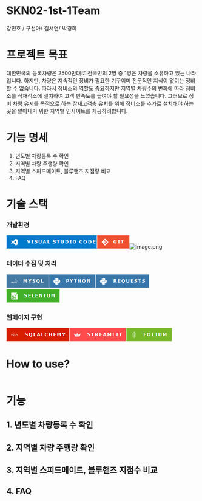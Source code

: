 # SKN02-1st-1Team
강민호 / 구선아/ 김서연/ 박경희

# 프로젝트 목표

대한민국의 등록차량은 2500만대로 전국민의 2명 중 1명은 차량을 소유하고 있는 나라입니다. 하지만, 차량은 지속적인 정비가 필요한 기구이며 전문적인 지식이 없이는 정비할 수 없습니다.
따라서 정비소의 역할도 중요하지만 지역별 차량수의 변화에 따라 정비소를 적재적소에 설치하여 고객 만족도를 높여야 할 필요성을 느꼈습니다.
그러므로 정비 차량 유지를 목적으로 하는 잠재고객층 유치를 위해 정비소를 추가로 설치해야 하는 곳을 알아내기 위한 지역별 인사이트를 제공하려합니다.


# 기능 명세

1. 년도별 차량등록 수 확인
2. 지역별 차량 주행량 확인
3. 지역별 스피드메이트, 블루핸즈 지점량 비교
4. FAQ

# 기술 스택

### 개발환경

![image.png](img/d1702de4-db47-45ab-a282-9774527df92c.png)![image.png](img/8ccd6567-f18f-46ef-ba02-4657ea5e36d4.png)![image.png](127af63d-3b2f-4060-b475-569a05b212fd.png)

### 데이터 수집 및 처리

![image.png](img/bded2042-8d1f-4bb8-b49d-fa508c25b5b8.png)![image.png](img/d7f58c02-e063-4a84-9680-11d7f333698e.png)![image.png](img/65d6632b-c685-4385-aa36-1e7ea023f717.png)![image.png](img/ba4d38a7-b5da-474d-b20c-081bbb78236e.png)

### 웹페이지 구현

![image.png](img/27dcda40-0b0c-4464-997a-bf4603eef32d.png)![image.png](img/dee35bd4-f250-4646-a2dc-03d599e5ed42.png)![image.png](img/9e19efee-f8dd-4d4c-981a-0c7537a8259b.png)

# How to use?


```python

```

# 기능

## 1. 년도별 차량등록 수 확인

## 2. 지역별 차량 주행량 확인

## 3. 지역별 스피드메이트, 블루핸즈 지점수 비교

## 4. FAQ
